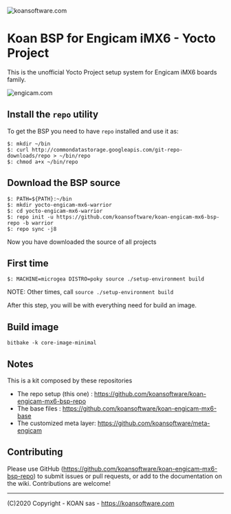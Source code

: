 ![koansoftware.com](https://www.koansoftware.com/wp-content/uploads/2019/06/logo_head_3-300x138.jpg)

# Koan BSP for Engicam iMX6 - Yocto Project

This is the unofficial Yocto Project setup system for Engicam iMX6 boards family.

![engicam.com](https://www.engicam.com/grafiche/personalizzate/engicam2/style/images/logo.png)


## Install the `repo` utility

To get the BSP you need to have `repo` installed and use it as:

```
$: mkdir ~/bin
$: curl http://commondatastorage.googleapis.com/git-repo-downloads/repo > ~/bin/repo
$: chmod a+x ~/bin/repo
```

## Download the BSP source

```
$: PATH=${PATH}:~/bin
$: mkdir yocto-engicam-mx6-warrior
$: cd yocto-engicam-mx6-warrior
$: repo init -u https://github.com/koansoftware/koan-engicam-mx6-bsp-repo -b warrior
$: repo sync -j8
```

Now you have downloaded the source of all projects

## First time

```
$: MACHINE=microgea DISTRO=poky source ./setup-environment build
```
NOTE: Other times, call `source ./setup-environment build`


After this step, you will be with everything need for build an image.

## Build image

```
bitbake -k core-image-minimal
```

## Notes

This is a kit composed by these repositories

* The repo setup (this one) : https://github.com/koansoftware/koan-engicam-mx6-bsp-repo
* The base files : https://github.com/koansoftware/koan-engicam-mx6-base
* The customized meta layer: https://github.com/koansoftware/meta-engicam

## Contributing

Please use GitHub (https://github.com/koansoftware/koan-engicam-mx6-bsp-repo) to submit issues or pull requests, or add to the documentation on the wiki. Contributions are welcome!

------

(C)2020 Copyright - KOAN sas - <https://koansoftware.com>

